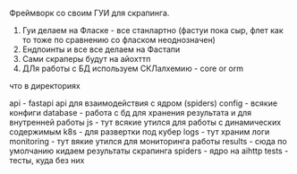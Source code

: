 Фреймворк со своим ГУИ для скрапинга.

1. Гуи делаем на Фласке - все станлартно (фастуи пока сыр, флет как то тоже по сравнению со фласком неоднозначен)
2. Ендпоинты и все все делаем на Фастапи
3. Сами скраперы будут на айохттп
4. ДЛя работы с БД используем СКЛалхемию - core or orm

что в директориях

api - fastapi api для взаимодействия с ядром (spiders) 
config - всякие конфиги
database - работа с бд для хранения результата и для внутренней работы
js - тут всякие утился для работы с динамических содержимым
k8s - для развертки под кубер
logs - тут храним логи
monitoring - тут вякие утился для мониторинга работы
results - сюда по умолчанию кидаем результаты скрапинга
spiders - ядро на aihttp
tests - тесты, куда без них
